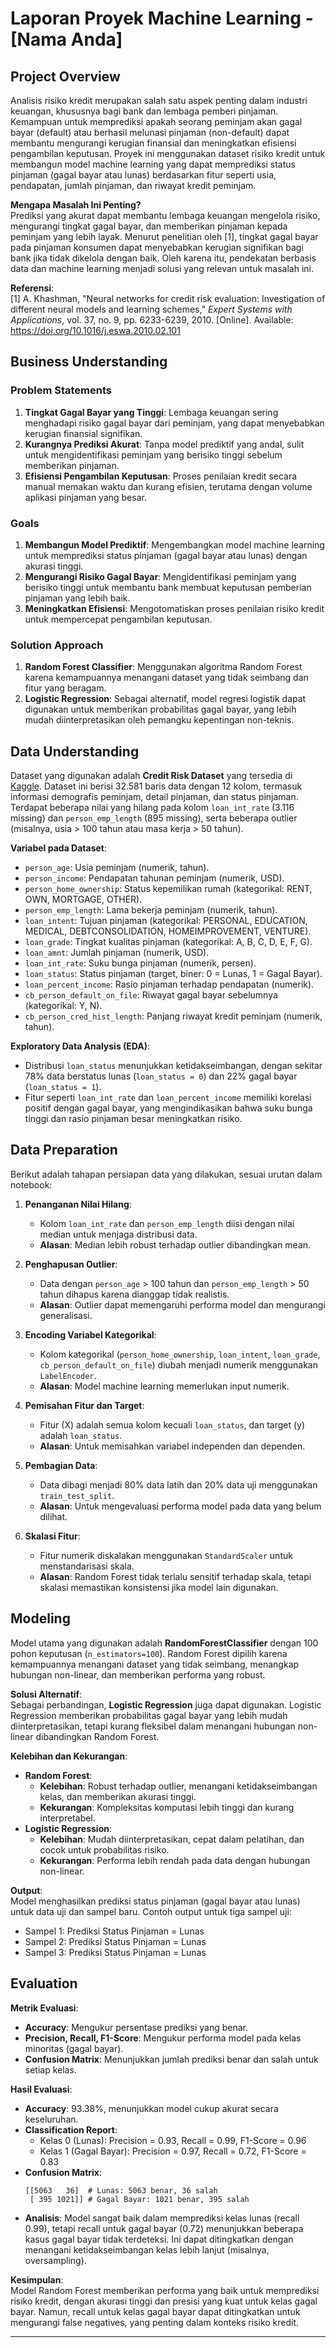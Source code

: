 # Laporan Proyek Machine Learning - [Nama Anda]

## Project Overview

Analisis risiko kredit merupakan salah satu aspek penting dalam industri keuangan, khususnya bagi bank dan lembaga pemberi pinjaman. Kemampuan untuk memprediksi apakah seorang peminjam akan gagal bayar (default) atau berhasil melunasi pinjaman (non-default) dapat membantu mengurangi kerugian finansial dan meningkatkan efisiensi pengambilan keputusan. Proyek ini menggunakan dataset risiko kredit untuk membangun model machine learning yang dapat memprediksi status pinjaman (gagal bayar atau lunas) berdasarkan fitur seperti usia, pendapatan, jumlah pinjaman, dan riwayat kredit peminjam.

**Mengapa Masalah Ini Penting?**  
Prediksi yang akurat dapat membantu lembaga keuangan mengelola risiko, mengurangi tingkat gagal bayar, dan memberikan pinjaman kepada peminjam yang lebih layak. Menurut penelitian oleh [1], tingkat gagal bayar pada pinjaman konsumen dapat menyebabkan kerugian signifikan bagi bank jika tidak dikelola dengan baik. Oleh karena itu, pendekatan berbasis data dan machine learning menjadi solusi yang relevan untuk masalah ini.

**Referensi**:  
[1] A. Khashman, "Neural networks for credit risk evaluation: Investigation of different neural models and learning schemes," *Expert Systems with Applications*, vol. 37, no. 9, pp. 6233-6239, 2010. [Online]. Available: https://doi.org/10.1016/j.eswa.2010.02.101

## Business Understanding

### Problem Statements
1. **Tingkat Gagal Bayar yang Tinggi**: Lembaga keuangan sering menghadapi risiko gagal bayar dari peminjam, yang dapat menyebabkan kerugian finansial signifikan.
2. **Kurangnya Prediksi Akurat**: Tanpa model prediktif yang andal, sulit untuk mengidentifikasi peminjam yang berisiko tinggi sebelum memberikan pinjaman.
3. **Efisiensi Pengambilan Keputusan**: Proses penilaian kredit secara manual memakan waktu dan kurang efisien, terutama dengan volume aplikasi pinjaman yang besar.

### Goals
1. **Membangun Model Prediktif**: Mengembangkan model machine learning untuk memprediksi status pinjaman (gagal bayar atau lunas) dengan akurasi tinggi.
2. **Mengurangi Risiko Gagal Bayar**: Mengidentifikasi peminjam yang berisiko tinggi untuk membantu bank membuat keputusan pemberian pinjaman yang lebih baik.
3. **Meningkatkan Efisiensi**: Mengotomatiskan proses penilaian risiko kredit untuk mempercepat pengambilan keputusan.

### Solution Approach
1. **Random Forest Classifier**: Menggunakan algoritma Random Forest karena kemampuannya menangani dataset yang tidak seimbang dan fitur yang beragam.
2. **Logistic Regression**: Sebagai alternatif, model regresi logistik dapat digunakan untuk memberikan probabilitas gagal bayar, yang lebih mudah diinterpretasikan oleh pemangku kepentingan non-teknis.

## Data Understanding

Dataset yang digunakan adalah **Credit Risk Dataset** yang tersedia di [Kaggle](https://www.kaggle.com/datasets/laotse/credit-risk-dataset). Dataset ini berisi 32.581 baris data dengan 12 kolom, termasuk informasi demografis peminjam, detail pinjaman, dan status pinjaman. Terdapat beberapa nilai yang hilang pada kolom `loan_int_rate` (3.116 missing) dan `person_emp_length` (895 missing), serta beberapa outlier (misalnya, usia > 100 tahun atau masa kerja > 50 tahun).

**Variabel pada Dataset**:
- `person_age`: Usia peminjam (numerik, tahun).
- `person_income`: Pendapatan tahunan peminjam (numerik, USD).
- `person_home_ownership`: Status kepemilikan rumah (kategorikal: RENT, OWN, MORTGAGE, OTHER).
- `person_emp_length`: Lama bekerja peminjam (numerik, tahun).
- `loan_intent`: Tujuan pinjaman (kategorikal: PERSONAL, EDUCATION, MEDICAL, DEBTCONSOLIDATION, HOMEIMPROVEMENT, VENTURE).
- `loan_grade`: Tingkat kualitas pinjaman (kategorikal: A, B, C, D, E, F, G).
- `loan_amnt`: Jumlah pinjaman (numerik, USD).
- `loan_int_rate`: Suku bunga pinjaman (numerik, persen).
- `loan_status`: Status pinjaman (target, biner: 0 = Lunas, 1 = Gagal Bayar).
- `loan_percent_income`: Rasio pinjaman terhadap pendapatan (numerik).
- `cb_person_default_on_file`: Riwayat gagal bayar sebelumnya (kategorikal: Y, N).
- `cb_person_cred_hist_length`: Panjang riwayat kredit peminjam (numerik, tahun).

**Exploratory Data Analysis (EDA)**:
- Distribusi `loan_status` menunjukkan ketidakseimbangan, dengan sekitar 78% data berstatus lunas (`loan_status = 0`) dan 22% gagal bayar (`loan_status = 1`).
- Fitur seperti `loan_int_rate` dan `loan_percent_income` memiliki korelasi positif dengan gagal bayar, yang mengindikasikan bahwa suku bunga tinggi dan rasio pinjaman besar meningkatkan risiko.

## Data Preparation

Berikut adalah tahapan persiapan data yang dilakukan, sesuai urutan dalam notebook:

1. **Penanganan Nilai Hilang**:
   - Kolom `loan_int_rate` dan `person_emp_length` diisi dengan nilai median untuk menjaga distribusi data.
   - **Alasan**: Median lebih robust terhadap outlier dibandingkan mean.

2. **Penghapusan Outlier**:
   - Data dengan `person_age` > 100 tahun dan `person_emp_length` > 50 tahun dihapus karena dianggap tidak realistis.
   - **Alasan**: Outlier dapat memengaruhi performa model dan mengurangi generalisasi.

3. **Encoding Variabel Kategorikal**:
   - Kolom kategorikal (`person_home_ownership`, `loan_intent`, `loan_grade`, `cb_person_default_on_file`) diubah menjadi numerik menggunakan `LabelEncoder`.
   - **Alasan**: Model machine learning memerlukan input numerik.

4. **Pemisahan Fitur dan Target**:
   - Fitur (X) adalah semua kolom kecuali `loan_status`, dan target (y) adalah `loan_status`.
   - **Alasan**: Untuk memisahkan variabel independen dan dependen.

5. **Pembagian Data**:
   - Data dibagi menjadi 80% data latih dan 20% data uji menggunakan `train_test_split`.
   - **Alasan**: Untuk mengevaluasi performa model pada data yang belum dilihat.

6. **Skalasi Fitur**:
   - Fitur numerik diskalakan menggunakan `StandardScaler` untuk menstandarisasi skala.
   - **Alasan**: Random Forest tidak terlalu sensitif terhadap skala, tetapi skalasi memastikan konsistensi jika model lain digunakan.

## Modeling

Model utama yang digunakan adalah **RandomForestClassifier** dengan 100 pohon keputusan (`n_estimators=100`). Random Forest dipilih karena kemampuannya menangani dataset yang tidak seimbang, menangkap hubungan non-linear, dan memberikan performa yang robust.

**Solusi Alternatif**:  
Sebagai perbandingan, **Logistic Regression** juga dapat digunakan. Logistic Regression memberikan probabilitas gagal bayar yang lebih mudah diinterpretasikan, tetapi kurang fleksibel dalam menangani hubungan non-linear dibandingkan Random Forest.

**Kelebihan dan Kekurangan**:
- **Random Forest**:
  - **Kelebihan**: Robust terhadap outlier, menangani ketidakseimbangan kelas, dan memberikan akurasi tinggi.
  - **Kekurangan**: Kompleksitas komputasi lebih tinggi dan kurang interpretabel.
- **Logistic Regression**:
  - **Kelebihan**: Mudah diinterpretasikan, cepat dalam pelatihan, dan cocok untuk probabilitas risiko.
  - **Kekurangan**: Performa lebih rendah pada data dengan hubungan non-linear.

**Output**:  
Model menghasilkan prediksi status pinjaman (gagal bayar atau lunas) untuk data uji dan sampel baru. Contoh output untuk tiga sampel uji:
- Sampel 1: Prediksi Status Pinjaman = Lunas
- Sampel 2: Prediksi Status Pinjaman = Lunas
- Sampel 3: Prediksi Status Pinjaman = Lunas

## Evaluation

**Metrik Evaluasi**:
- **Accuracy**: Mengukur persentase prediksi yang benar.
- **Precision, Recall, F1-Score**: Mengukur performa model pada kelas minoritas (gagal bayar).
- **Confusion Matrix**: Menunjukkan jumlah prediksi benar dan salah untuk setiap kelas.

**Hasil Evaluasi**:
- **Accuracy**: 93.38%, menunjukkan model cukup akurat secara keseluruhan.
- **Classification Report**:
  - Kelas 0 (Lunas): Precision = 0.93, Recall = 0.99, F1-Score = 0.96
  - Kelas 1 (Gagal Bayar): Precision = 0.97, Recall = 0.72, F1-Score = 0.83
- **Confusion Matrix**:
  ```
  [[5063   36]  # Lunas: 5063 benar, 36 salah
   [ 395 1021]] # Gagal Bayar: 1021 benar, 395 salah
  ```
- **Analisis**: Model sangat baik dalam memprediksi kelas lunas (recall 0.99), tetapi recall untuk gagal bayar (0.72) menunjukkan beberapa kasus gagal bayar tidak terdeteksi. Ini dapat ditingkatkan dengan menangani ketidakseimbangan kelas lebih lanjut (misalnya, oversampling).

**Kesimpulan**:  
Model Random Forest memberikan performa yang baik untuk memprediksi risiko kredit, dengan akurasi tinggi dan presisi yang kuat untuk kelas gagal bayar. Namun, recall untuk kelas gagal bayar dapat ditingkatkan untuk mengurangi false negatives, yang penting dalam konteks risiko kredit.

---